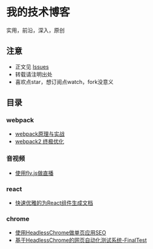 # 我的技术博客
实用，前沿，深入，原创

## 注意
- 正文见 [Issues](https://github.com/gwuhaolin/blog/issues)
- 转载请注明出处
- 喜欢点star，想订阅点watch，fork没意义

## 目录
### webpack
- [webpack原理与实战](https://github.com/gwuhaolin/blog/issues/4)
- [webpack2 终极优化](https://github.com/gwuhaolin/blog/issues/2)

### 音视频
- [使用flv.js做直播](https://github.com/gwuhaolin/blog/issues/3)

### react
- [快速优雅的为React组件生成文档](https://github.com/gwuhaolin/blog/issues/1)

### chrome
- [使用HeadlessChrome做单页应用SEO](https://github.com/gwuhaolin/blog/issues/8)
- [基于HeadlessChrome的网页自动化测试系统-FinalTest](https://github.com/gwuhaolin/blog/issues/7)
